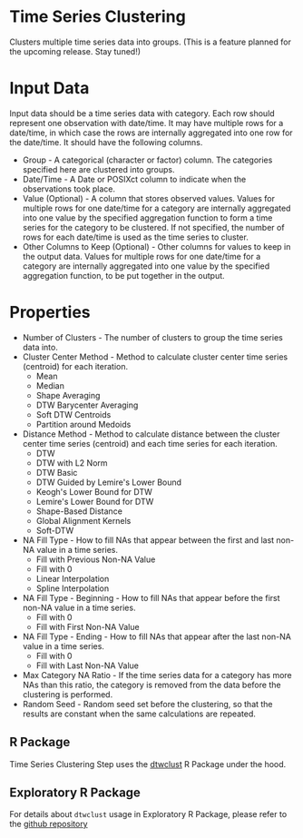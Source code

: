 # Time Series Clustering

Clusters multiple time series data into groups. (This is a feature planned for the upcoming release. Stay tuned!)

# Input Data

Input data should be a time series data with category. Each row should represent one observation with date/time. It may have multiple rows for a date/time, in which case the rows are internally aggregated into one row for the date/time. It should have the following columns.

  * Group - A categorical (character or factor) column. The categories specified here are clustered into groups.
  * Date/Time - A Date or POSIXct column to indicate when the observations took place.
  * Value (Optional) - A column that stores observed values. Values for multiple rows for one date/time for a category are internally aggregated into one value by the specified aggregation function to form a time series for the category to be clustered. If not specified, the number of rows for each date/time is used as the time series to cluster.
  * Other Columns to Keep (Optional) - Other columns for values to keep in the output data. Values for multiple rows for one date/time for a category are internally aggregated into one value by the specified aggregation function, to be put together in the output.

# Properties

  * Number of Clusters - The number of clusters to group the time series data into.
  * Cluster Center Method - Method to calculate cluster center time series (centroid) for each iteration.
    * Mean
    * Median
    * Shape Averaging
    * DTW Barycenter Averaging
    * Soft DTW Centroids
    * Partition around Medoids
  * Distance Method - Method to calculate distance between the cluster center time series (centroid) and each time series for each iteration.
    * DTW
    * DTW with L2 Norm
    * DTW Basic
    * DTW Guided by Lemire's Lower Bound
    * Keogh's Lower Bound for DTW
    * Lemire's Lower Bound for DTW
    * Shape-Based Distance
    * Global Alignment Kernels
    * Soft-DTW
  * NA Fill Type - How to fill NAs that appear between the first and last non-NA value in a time series.
    * Fill with Previous Non-NA Value
    * Fill with 0
    * Linear Interpolation
    * Spline Interpolation
  * NA Fill Type - Beginning - How to fill NAs that appear before the first non-NA value in a time series.
    * Fill with 0
    * Fill with First Non-NA Value
  * NA Fill Type - Ending - How to fill NAs that appear after the last non-NA value in a time series.
    * Fill with 0
    * Fill with Last Non-NA Value
  * Max Category NA Ratio - If the time series data for a category has more NAs than this ratio, the category is removed from the data before the clustering is performed.
  * Random Seed - Random seed set before the clustering, so that the results are constant when the same calculations are repeated.

## R Package

Time Series Clustering Step uses the [dtwclust](https://cran.r-project.org/web/packages/dtwclust/index.html) R Package under the hood.

## Exploratory R Package

For details about `dtwclust` usage in Exploratory R Package, please refer to the [github repository](https://github.com/exploratory-io/exploratory_func/blob/master/R/ts_cluster.R)
